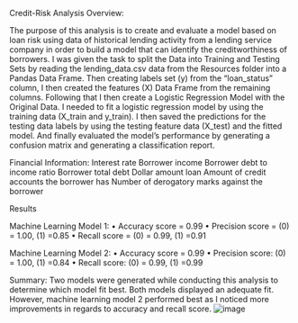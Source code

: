 Credit-Risk Analysis Overview:

The purpose of this analysis is to create and evaluate a model based on loan risk using data of historical lending activity from a lending service company in order to build a model that can identify the creditworthiness of borrowers. I was given the task to  split the Data into Training and Testing Sets by reading the lending_data.csv data from the Resources folder into a Pandas Data Frame. Then creating labels set (y) from the “loan_status” column, I then created the features (X) Data Frame from the remaining columns. Following that I then create a Logistic Regression Model with the Original Data. I needed to fit a logistic regression model by using the training data (X_train and y_train). I then saved the predictions for the testing data labels by using the testing feature data (X_test) and the fitted model. And finally evaluated the model’s performance by generating a confusion matrix and generating a classification report.

Financial Information:
Interest rate
Borrower income
Borrower debt to income ratio
Borrower total debt
Dollar amount loan
 Amount of credit accounts the borrower has
Number of derogatory marks against the borrower 

Results 

Machine Learning Model 1:
•	Accuracy score = 0.99
•	Precision score = (0) = 1.00, (1) =0.85
•	Recall score = (0) = 0.99, (1) =0.91

Machine Learning Model 2:
•	Accuracy score = 0.99
•	Precision score: (0) = 1.00, (1) =0.84
•	Recall score: (0) = 0.99, (1) =0.99


Summary: 
Two models were generated while conducting this analysis to determine which model fit best. Both models displayed an adequate fit. However, machine learning model 2 performed best as I noticed more improvements in regards to accuracy and recall score.
![image](https://github.com/Prisca92/credit-risk-classification/assets/140542648/0a7bd16c-d86b-46aa-892b-7a1a852d10f3)
